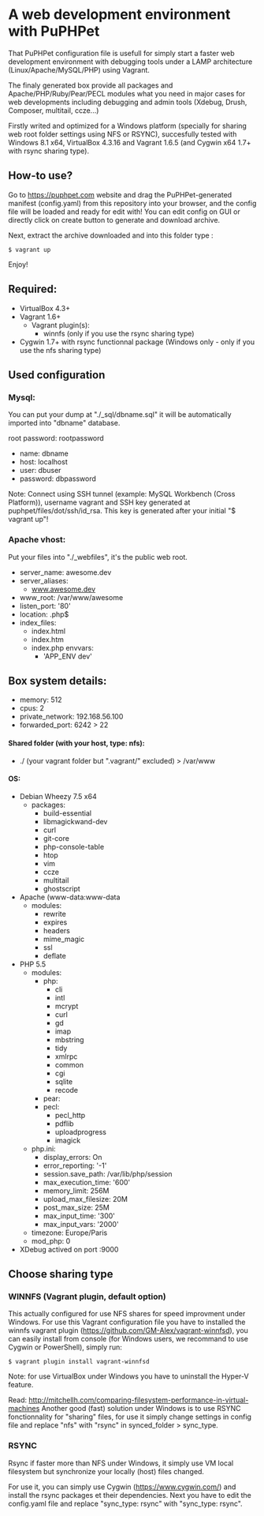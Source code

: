A web development environment with PuPHPet
==========================

That PuPHPet configuration file is usefull for simply start a faster web development environment with debugging tools under a LAMP architecture (Linux/Apache/MySQL/PHP) using Vagrant.

The finaly generated box provide all packages and Apache/PHP/Ruby/Pear/PECL modules what you need in major cases for web developments including debugging and admin tools (Xdebug, Drush, Composer, multitail, ccze...)

Firstly writed and optimized for a Windows platform (specially for sharing web root folder settings using NFS or RSYNC), succesfully tested with Windows 8.1 x64, VirtualBox 4.3.16 and Vagrant 1.6.5 (and Cygwin x64 1.7+ with rsync sharing type).

## How-to use?

Go to https://puphpet.com website and drag the PuPHPet-generated manifest (config.yaml) from this repository into your browser, and the config file will be loaded and ready for edit with! You can edit config on GUI or directly click on create button to generate and download archive.

Next, extract the archive downloaded and into this folder type :

```
$ vagrant up
```

Enjoy!

## Required:
- VirtualBox 4.3+
- Vagrant 1.6+
  - Vagrant plugin(s):
    - winnfs (only if you use the rsync sharing type)
- Cygwin 1.7+ with rsync functionnal package (Windows only - only if you use the nfs sharing type)

## Used configuration

### Mysql:

You can put your dump at "./_sql/dbname.sql" it will be automatically imported into "dbname" database.

root password: rootpassword

- name: dbname
- host: localhost
- user: dbuser
- password: dbpassword

Note: Connect using SSH tunnel (example: MySQL Workbench (Cross Platform)), username vagrant and SSH key generated at puphpet/files/dot/ssh/id_rsa. This key is generated after your initial "$ vagrant up"! 

### Apache vhost:

Put your files into "./_webfiles", it's the public web root.

- server_name: awesome.dev
- server_aliases:
  - www.awesome.dev
- www_root: /var/www/awesome
- listen_port: '80'
- location: \.php$
- index_files:
  - index.html
  - index.htm
  - index.php
  envvars:
      - 'APP_ENV dev'

## Box system details:
- memory: 512
- cpus: 2
- private_network: 192.168.56.100
- forwarded_port: 6242 > 22

#### Shared folder (with your host, type: nfs):
- ./ (your vagrant folder but ".vagrant/" excluded) > /var/www

#### OS:
- Debian Wheezy 7.5 x64
  - packages:
    - build-essential
    - libmagickwand-dev
    - curl
    - git-core
    - php-console-table
    - htop
    - vim
    - ccze
    - multitail
    - ghostscript
- Apache (www-data:www-data
  - modules:
    - rewrite
    - expires
    - headers
    - mime_magic
    - ssl
    - deflate
- PHP 5.5
  - modules:
    - php:
      - cli
      - intl
      - mcrypt
      - curl
      - gd
      - imap
      - mbstring
      - tidy
      - xmlrpc
      - common
      - cgi
      - sqlite
      - recode
    - pear:
    - pecl:
      - pecl_http
      - pdflib
      - uploadprogress
      - imagick
  - php.ini:
      - display_errors: On
      - error_reporting: '-1'
      - session.save_path: /var/lib/php/session
      - max_execution_time: '600'
      - memory_limit: 256M
      - upload_max_filesize: 20M
      - post_max_size: 25M
      - max_input_time: '300'
      - max_input_vars: '2000'
  - timezone: Europe/Paris
  - mod_php: 0
- XDebug actived on port :9000

## Choose sharing type

### WINNFS (Vagrant plugin, default option)
This actually configured for use NFS shares for speed improvment under Windows. For use this Vagrant configuration file you have to installed the winnfs vagrant plugin (https://github.com/GM-Alex/vagrant-winnfsd), you can easily install from console (for Windows users, we recommand to use Cygwin or PowerShell), simply run:
```
$ vagrant plugin install vagrant-winnfsd
```

Note: for use VirtualBox under Windows you have to uninstall the Hyper-V feature.

Read: http://mitchellh.com/comparing-filesystem-performance-in-virtual-machines Another good (fast) solution under Windows is to use RSYNC fonctionnality for "sharing" files, for use it simply change settings in config file and replace "nfs" with "rsync" in synced_folder > sync_type.

### RSYNC
Rsync if faster more than NFS under Windows, it simply use VM local filesystem but synchronize your locally (host) files changed.

For use it, you can simply use Cygwin (https://www.cygwin.com/) and install the rsync packages et their dependencies. Next you have to edit the config.yaml file and replace "sync_type: rsync" with "sync_type: rsync".
